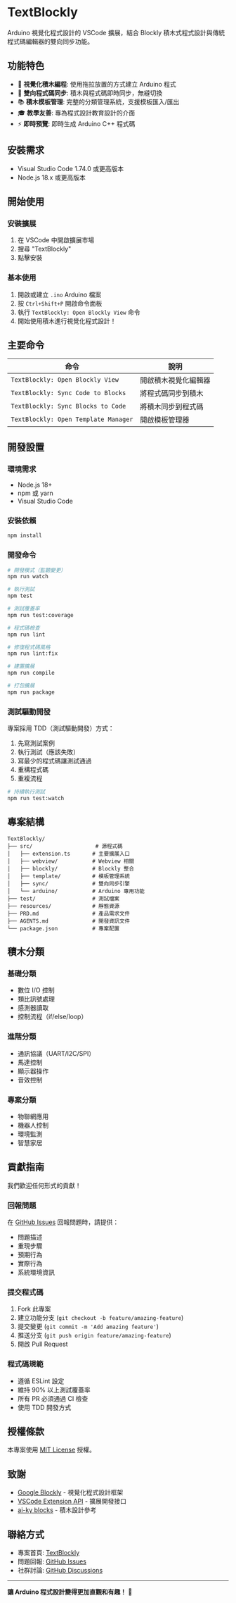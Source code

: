 # TextBlockly

Arduino 視覺化程式設計的 VSCode 擴展，結合 Blockly 積木式程式設計與傳統程式碼編輯器的雙向同步功能。

## 功能特色

- 🎯 **視覺化積木編程**: 使用拖拉放置的方式建立 Arduino 程式
- 🔄 **雙向程式碼同步**: 積木與程式碼即時同步，無縫切換
- 📚 **積木模板管理**: 完整的分類管理系統，支援模板匯入/匯出
- 🎓 **教學友善**: 專為程式設計教育設計的介面
- ⚡ **即時預覽**: 即時生成 Arduino C++ 程式碼

## 安裝需求

- Visual Studio Code 1.74.0 或更高版本
- Node.js 18.x 或更高版本

## 開始使用

### 安裝擴展

1. 在 VSCode 中開啟擴展市場
2. 搜尋 "TextBlockly"
3. 點擊安裝

### 基本使用

1. 開啟或建立 `.ino` Arduino 檔案
2. 按 `Ctrl+Shift+P` 開啟命令面板
3. 執行 `TextBlockly: Open Blockly View` 命令
4. 開始使用積木進行視覺化程式設計！

## 主要命令

| 命令 | 說明 |
|------|------|
| `TextBlockly: Open Blockly View` | 開啟積木視覺化編輯器 |
| `TextBlockly: Sync Code to Blocks` | 將程式碼同步到積木 |
| `TextBlockly: Sync Blocks to Code` | 將積木同步到程式碼 |
| `TextBlockly: Open Template Manager` | 開啟模板管理器 |

## 開發設置

### 環境需求

- Node.js 18+
- npm 或 yarn
- Visual Studio Code

### 安裝依賴

```bash
npm install
```

### 開發命令

```bash
# 開發模式（監聽變更）
npm run watch

# 執行測試
npm test

# 測試覆蓋率
npm run test:coverage

# 程式碼檢查
npm run lint

# 修復程式碼風格
npm run lint:fix

# 建置擴展
npm run compile

# 打包擴展
npm run package
```

### 測試驅動開發

專案採用 TDD（測試驅動開發）方式：

1. 先寫測試案例
2. 執行測試（應該失敗）
3. 寫最少的程式碼讓測試通過
4. 重構程式碼
5. 重複流程

```bash
# 持續執行測試
npm run test:watch
```

## 專案結構

```
TextBlockly/
├── src/                    # 源程式碼
│   ├── extension.ts       # 主要擴展入口
│   ├── webview/           # Webview 相關
│   ├── blockly/           # Blockly 整合
│   ├── template/          # 模板管理系統
│   ├── sync/              # 雙向同步引擎
│   └── arduino/           # Arduino 專用功能
├── test/                  # 測試檔案
├── resources/             # 靜態資源
├── PRD.md                 # 產品需求文件
├── AGENTS.md              # 開發資訊文件
└── package.json           # 專案配置
```

## 積木分類

### 基礎分類
- 數位 I/O 控制
- 類比訊號處理
- 感測器讀取
- 控制流程（if/else/loop）

### 進階分類
- 通訊協議（UART/I2C/SPI）
- 馬達控制
- 顯示器操作
- 音效控制

### 專案分類
- 物聯網應用
- 機器人控制
- 環境監測
- 智慧家居

## 貢獻指南

我們歡迎任何形式的貢獻！

### 回報問題

在 [GitHub Issues](https://github.com/textblockly/textblockly/issues) 回報問題時，請提供：

- 問題描述
- 重現步驟
- 預期行為
- 實際行為
- 系統環境資訊

### 提交程式碼

1. Fork 此專案
2. 建立功能分支 (`git checkout -b feature/amazing-feature`)
3. 提交變更 (`git commit -m 'Add amazing feature'`)
4. 推送分支 (`git push origin feature/amazing-feature`)
5. 開啟 Pull Request

### 程式碼規範

- 遵循 ESLint 設定
- 維持 90% 以上測試覆蓋率
- 所有 PR 必須通過 CI 檢查
- 使用 TDD 開發方式

## 授權條款

本專案使用 [MIT License](LICENSE) 授權。

## 致謝

- [Google Blockly](https://developers.google.com/blockly) - 視覺化程式設計框架
- [VSCode Extension API](https://code.visualstudio.com/api) - 擴展開發接口
- [ai-ky blocks](https://ai-ky.github.io/blocks/) - 積木設計參考

## 聯絡方式

- 專案首頁: [TextBlockly](https://github.com/textblockly/textblockly)
- 問題回報: [GitHub Issues](https://github.com/textblockly/textblockly/issues)
- 社群討論: [GitHub Discussions](https://github.com/textblockly/textblockly/discussions)

---

**讓 Arduino 程式設計變得更加直觀和有趣！** 🚀